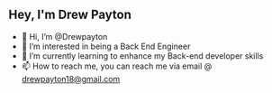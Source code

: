 ## **Hey, I'm Drew Payton**
- 👋 Hi, I’m @Drewpayton
- 👀 I’m interested in being a Back End Engineer
- 🌱 I’m currently learning to enhance my Back-end developer skills
- 📫 How to reach me, you can reach me via email @ drewpayton18@gmail.com

<!---
Drewpayton/Drewpayton is a ✨ special ✨ repository because its `README.md` (this file) appears on your GitHub profile.
You can click the Preview link to take a look at your changes.
--->
